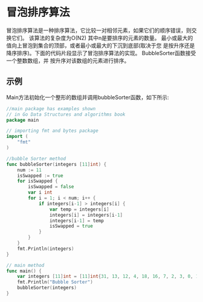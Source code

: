 # 冒泡排序算法

冒泡排序算法是一种排序算法，它比较一对相邻元素，如果它们的顺序错误，则交换它们。 该算法的复杂度为O(N2)
其中n是要排序的元素的数量。 最小或最大的值向上冒泡到集合的顶部，或者最小或最大的下沉到底部(取决于您
是按升序还是降序排序)。下面的代码片段显示了冒泡排序算法的实现。 BubbleSorter函数接受一个整数数组，并
按升序对该数组的元素进行排序。

## 示例

Main方法初始化一个整形的数组并调用bubbleSorter函数，如下所示:

``` go
//main package has examples shown
// in Go Data Structures and algorithms book
package main

// importing fmt and bytes package
import (
	"fmt"
)

//bubble Sorter method
func bubbleSorter(integers [11]int) {
	num := 11
	isSwapped := true
	for isSwapped {
		isSwapped = false
		var i int
		for i = 1; i < num; i++ {
			if integers[i-1] > integers[i] {
				var temp = integers[i]
				integers[i] = integers[i-1]
				integers[i-1] = temp
				isSwapped = true
			}
		}
	}
	fmt.Println(integers)
}

// main method
func main() {
	var integers [11]int = [11]int{31, 13, 12, 4, 18, 16, 7, 2, 3, 0, 10}
	fmt.Println("Bubble Sorter")
	bubbleSorter(integers)
}

```
